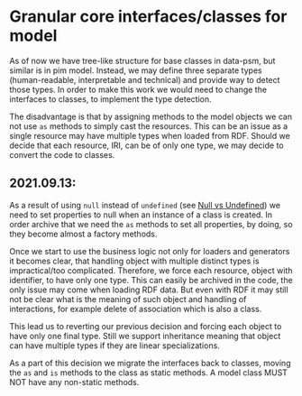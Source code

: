 # Granular core interfaces/classes for model
As of now we have tree-like structure for base classes in data-psm, but similar is in pim model.
Instead, we may define three separate types (human-readable, interpretable and technical) and provide way to detect those types.
In order to make this work we would need to change the interfaces to classes, to implement the type detection.

The disadvantage is that by assigning methods to the model objects we can not use ```as``` methods to simply cast the resources.
This can be an issue as a single resource may have multiple types when loaded from RDF.
Should we decide that each resource, IRI, can be of only one type, we may decide to convert the code to classes.

## 2021.09.13:
As a result of using ```null``` instead of ```undefined``` (see [Null vs Undefined](2021-09-09-null-vs-undefined.md)) we need to set properties to null when an instance of a class is created.
In order archive that we need the ```as``` methods to set all properties, by doing, so they become almost a factory methods.

Once we start to use the business logic not only for loaders and generators it becomes clear, that handling object with multiple distinct types is impractical/too complicated.
Therefore, we force each resource, object with identifier, to have only one type.
This can easily be archived in the code, the only issue may come when loading RDF data.
But even with RDF it may still not be clear what is the meaning of such object and handling of interactions, for example delete of association which is also a class.

This lead us to reverting our previous decision and forcing each object to have only one final type.
Still we support inheritance meaning that object can have multiple types if they are linear specializations.

As a part of this decision we migrate the interfaces back to classes, moving the ```as``` and ```is``` methods to the class as static methods.
A model class MUST NOT have any non-static methods.


